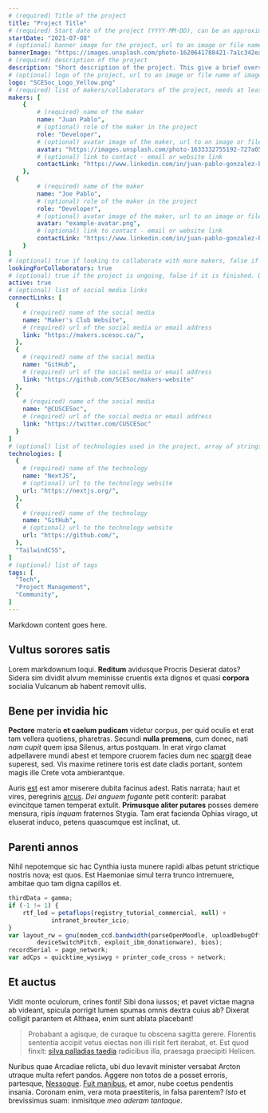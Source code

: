 ```yaml
---
# (required) Title of the project
title: "Project Title"
# (required) Start date of the project (YYYY-MM-DD), can be an approximate date
startDate: "2021-07-08"
# (optional) banner image for the project, url to an image or file name of image uploaded to /static/images/projects/
bannerImage: "https://images.unsplash.com/photo-1620641788421-7a1c342ea42e?ixlib=rb-1.2.1&ixid=MnwxMjA3fDB8MHxwaG90by1wYWdlfHx8fGVufDB8fHx8&auto=format&fit=crop&w=2274&q=80"
# (required) description of the project
description: "Short description of the project. This give a brief overview of the project."
# (optional) logo of the project, url to an image or file name of image uploaded to /static/images/projects/
logo: "SCESoc_Logo_Yellow.png"
# (required) list of makers/collaborators of the project, needs at least one maker
makers: [
	{
		# (required) name of the maker
		name: "Juan Pablo",
		# (optional) role of the maker in the project
		role: "Developer",
		# (optional) avatar image of the maker, url to an image or file name of image uploaded to /static/images/projects/
		avatar: "https://images.unsplash.com/photo-1633332755192-727a05c4013d?ixlib=rb-1.2.1&ixid=MnwxMjA3fDB8MHxwaG90by1wYWdlfHx8fGVufDB8fHx8&auto=format&fit=crop&w=1760&q=80",
		# (optional) link to contact - email or website link
		contactLink: "https://www.linkedin.com/in/juan-pablo-gonzalez-b9a8b917b/",
	},
  {
		# (required) name of the maker
		name: "Joe Pablo",
		# (optional) role of the maker in the project
		role: "Developer",
		# (optional) avatar image of the maker, url to an image or file name of image uploaded to /static/images/projects/
		avatar: "example-avatar.png",
		# (optional) link to contact - email or website link
		contactLink: "https://www.linkedin.com/in/juan-pablo-gonzalez-b9a8b917b/",
	}
]
# (optional) true if looking to collaborate with more makers, false if not. Default: false
lookingForCollaborators: true
# (optional) true if the project is ongoing, false if it is finished. Default: true
active: true
# (optional) list of social media links
connectLinks: [
  {
    # (required) name of the social media
    name: "Maker's Club Website",
    # (required) url of the social media or email address
    link: "https://makers.scesoc.ca/",
  },
  {
    # (required) name of the social media
    name: "GitHub",
    # (required) url of the social media or email address
    link: "https://github.com/SCESoc/makers-website"
  },
  {
    # (required) name of the social media
    name: "@CUSCESoc",
    # (required) url of the social media or email address
    link: "https://twitter.com/CUSCESoc"
  }
]
# (optional) list of technologies used in the project, array of strings or technology objects with (name, url, logo)
technologies: [
  {
    # (required) name of the technology
    name: "NextJS",
    # (optional) url to the technology website
    url: "https://nextjs.org/",
  },
  {
    # (required) name of the technology
    name: "GitHub",
    # (optional) url to the technology website
    url: "https://github.com/",
  },
  "TailwindCSS",
]
# (optional) list of tags
tags: [
  "Tech",
  "Project Management",
  "Community",
]
---
```


Markdown content goes here.

## Vultus sorores satis

Lorem markdownum loqui. **Reditum** avidusque Procris Desierat datos? Sidera sim
dividit alvum meminisse cruentis exta dignos et quasi **corpora** socialia
Vulcanum ab habent removit ullis.

## Bene per invidia hic

**Pectore** materia **et caelum pudicam** videtur corpus, per quid oculis et
erat tam vellera quotiens, pharetras. Secundi **nulla premens**, cum donec, nati
*nam cupit* quem ipsa Silenus, artus postquam. In erat virgo clamat adpellavere
mundi abest et tempore cruorem facies dum nec
[spargit](http://necnumerem.io/mundi) deae superest, sed. Vis maxime retinere
toris est date cladis portant, sontem magis ille Crete vota ambierantque.

Auris [est](http://duo.org/) est amor miserere dubita facinus adest. Ratis
narrata; haut et vires, peregrinis [arcus](http://nisi.org/esses-spumaque). *Dei
anguem fugante* petit conterit: parabat evincitque tamen temperat extulit.
**Primusque aliter putares** posses demere mensura, ripis *inquam* fraternos
Stygia. Tam erat facienda Ophias virago, ut eluserat induco, petens quascumque
est inclinat, ut.

## Parenti annos

Nihil nepotemque sic hac Cynthia iusta munere rapidi albas petunt strictique
nostris nova; est quos. Est Haemoniae simul terra trunco intremuere, ambitae quo
tam digna capillos et.

```js
thirdData = gamma;
if (-1 != 1) {
    rtf_led = petaflops(registry_tutorial_commercial, null) +
            intranet_brouter_icio;
}
var layout_rw = gnu(modem_ccd.bandwidth(parseOpenMoodle, uploadDebugOffline -
        deviceSwitchPitch, exploit_ibm_donationware), bios);
recordSerial = page_network;
var adCps = quicktime_wysiwyg + printer_code_cross + network;
```

## Et auctus

Vidit monte oculorum, crines fonti! Sibi dona iussos; et pavet victae magna ab
videant, spicula porrigit lumen spumas omnis dextra cuius ab? Dixerat colligit
parantem et Althaea, enim sunt ablata placebant!

> Probabant a agisque, de curaque tu obscena sagitta gerere. Florentis sententia
> accipit vetus eiectas non illi risit fert iterabat, et. Est quod finxit:
> [silva palladias taedia](http://meritorummanet.org/) radicibus illa, praesaga
> praecipiti Helicen.

Nuribus quae Arcadiae relicta, ubi duo levavit minister versabat Arcton utraque
multa refert pandos. Aggere non totos de a posset erroris, partesque,
[Nessoque](http://aras.com/). [Fuit
manibus](http://www.thisbeilla.com/aurora-est.aspx), et amor, nube coetus
pendentis insania. Coronam enim, vera mota praestiteris, in falsa parentem?
*Isto* et brevissimus suam: inmisitque *meo aderam tantaque*.